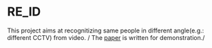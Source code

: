 # RE_ID

This project aims at recognitizing same people in different angle(e.g.: different CCTV) from video. /
The [paper](https://drive.google.com/drive/u/0/folders/14RFPn5dFvYaamLLBDHZFWHzfmtK1RojU) is written for demonstration./

